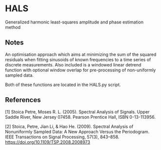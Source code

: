 # HALS
Generalized harmonic least-squares amplitude and phase estimation method

Notes
-----
An optimisation approach which aims at minimizing the sum of the squared residuals when fitting
sinusoids of known frequencies to a time series of discrete measurements. Also included is a windowed linear detrend function with optional window overlap for pre-processing of non-uniformly sampled data.

Both of these functions are located in the HALS.py script.
    
References
----------
[1]   Stoica Petre, Moses R. L. (2005). Spectral Analysis of Signals. Upper Saddle River, New Jersey 07458. Pearson Prentice Hall, ISBN 0-13-113956.

[2]   Stoica, Petre, Jian Li, & Hao He. (2009). Spectral Analysis of Nonuniformly Sampled Data: A New Approach Versus the Periodogram. IEEE Transactions on Signal                Processing, 57(3), 843–858. https://doi.org/10.1109/TSP.2008.2008973
   
